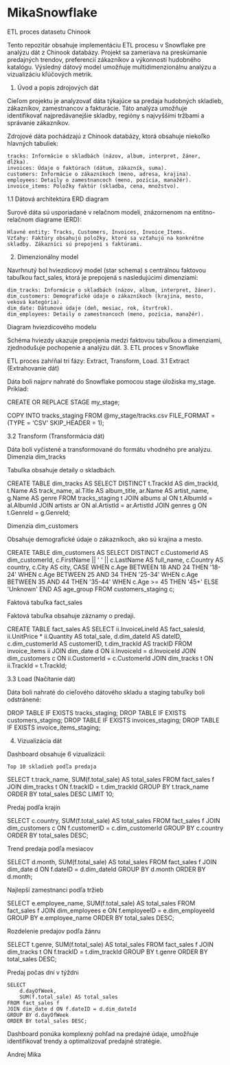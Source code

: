 # MikaSnowflake
ETL proces datasetu Chinook

Tento repozitár obsahuje implementáciu ETL procesu v Snowflake pre analýzu dát z Chinook databázy. Projekt sa zameriava na preskúmanie predajných trendov, preferencií zákazníkov a výkonnosti hudobného katalógu. Výsledný dátový model umožňuje multidimenzionálnu analýzu a vizualizáciu kľúčových metrik.
1. Úvod a popis zdrojových dát

Cieľom projektu je analyzovať dáta týkajúce sa predaja hudobných skladieb, zákazníkov, zamestnancov a fakturácie. Táto analýza umožňuje identifikovať najpredávanejšie skladby, regióny s najvyššími tržbami a správanie zákazníkov.

Zdrojové dáta pochádzajú z Chinook databázy, ktorá obsahuje niekoľko hlavných tabuliek:

    tracks: Informácie o skladbách (názov, album, interpret, žáner, dĺžka).
    invoices: Údaje o faktúrach (dátum, zákazník, suma).
    customers: Informácie o zákazníkoch (meno, adresa, krajina).
    employees: Detaily o zamestnancoch (meno, pozícia, manažér).
    invoice_items: Položky faktúr (skladba, cena, množstvo).

1.1 Dátová architektúra
ERD diagram

Surové dáta sú usporiadané v relačnom modeli, znázornenom na entitno-relačnom diagrame (ERD):

    Hlavné entity: Tracks, Customers, Invoices, Invoice_Items.
    Vzťahy: Faktúry obsahujú položky, ktoré sa vzťahujú na konkrétne skladby. Zákazníci sú prepojení s faktúrami.

2. Dimenzionálny model

Navrhnutý bol hviezdicový model (star schema) s centrálnou faktovou tabuľkou fact_sales, ktorá je prepojená s nasledujúcimi dimenziami:

    dim_tracks: Informácie o skladbách (názov, album, interpret, žáner).
    dim_customers: Demografické údaje o zákazníkoch (krajina, mesto, veková kategória).
    dim_date: Dátumové údaje (deň, mesiac, rok, štvrťrok).
    dim_employees: Detaily o zamestnancoch (meno, pozícia, manažér).

Diagram hviezdicového modelu

Schéma hviezdy ukazuje prepojenia medzi faktovou tabuľkou a dimenziami, zjednodušuje pochopenie a analýzu dát.
3. ETL proces v Snowflake

ETL proces zahŕňal tri fázy: Extract, Transform, Load.
3.1 Extract (Extrahovanie dát)

Dáta boli najprv nahraté do Snowflake pomocou stage úložiska my_stage. Príklad:

CREATE OR REPLACE STAGE my_stage;

COPY INTO tracks_staging
FROM @my_stage/tracks.csv
FILE_FORMAT = (TYPE = 'CSV' SKIP_HEADER = 1);

3.2 Transform (Transformácia dát)

Dáta boli vyčistené a transformované do formátu vhodného pre analýzu.
Dimenzia dim_tracks

Tabuľka obsahuje detaily o skladbách.

CREATE TABLE dim_tracks AS
SELECT DISTINCT
    t.TrackId AS dim_trackId,
    t.Name AS track_name,
    al.Title AS album_title,
    ar.Name AS artist_name,
    g.Name AS genre
FROM tracks_staging t
JOIN albums al ON t.AlbumId = al.AlbumId
JOIN artists ar ON al.ArtistId = ar.ArtistId
JOIN genres g ON t.GenreId = g.GenreId;

Dimenzia dim_customers

Obsahuje demografické údaje o zákazníkoch, ako sú krajina a mesto.

CREATE TABLE dim_customers AS
SELECT DISTINCT
    c.CustomerId AS dim_customerId,
    c.FirstName || ' ' || c.LastName AS full_name,
    c.Country AS country,
    c.City AS city,
    CASE 
        WHEN c.Age BETWEEN 18 AND 24 THEN '18-24'
        WHEN c.Age BETWEEN 25 AND 34 THEN '25-34'
        WHEN c.Age BETWEEN 35 AND 44 THEN '35-44'
        WHEN c.Age >= 45 THEN '45+'
        ELSE 'Unknown'
    END AS age_group
FROM customers_staging c;

Faktová tabuľka fact_sales

Faktová tabuľka obsahuje záznamy o predaji.

CREATE TABLE fact_sales AS
SELECT 
    ii.InvoiceLineId AS fact_salesId,
    ii.UnitPrice * ii.Quantity AS total_sale,
    d.dim_dateId AS dateID,
    c.dim_customerId AS customerID,
    t.dim_trackId AS trackID
FROM invoice_items ii
JOIN dim_date d ON ii.InvoiceId = d.InvoiceId
JOIN dim_customers c ON ii.CustomerId = c.CustomerId
JOIN dim_tracks t ON ii.TrackId = t.TrackId;

3.3 Load (Načítanie dát)

Dáta boli nahraté do cieľového dátového skladu a staging tabuľky boli odstránené:

DROP TABLE IF EXISTS tracks_staging;
DROP TABLE IF EXISTS customers_staging;
DROP TABLE IF EXISTS invoices_staging;
DROP TABLE IF EXISTS invoice_items_staging;

4. Vizualizácia dát

Dashboard obsahuje 6 vizualizácií:

    Top 10 skladieb podľa predaja

SELECT 
    t.track_name,
    SUM(f.total_sale) AS total_sales
FROM fact_sales f
JOIN dim_tracks t ON f.trackID = t.dim_trackId
GROUP BY t.track_name
ORDER BY total_sales DESC
LIMIT 10;

Predaj podľa krajín

SELECT 
    c.country,
    SUM(f.total_sale) AS total_sales
FROM fact_sales f
JOIN dim_customers c ON f.customerID = c.dim_customerId
GROUP BY c.country
ORDER BY total_sales DESC;

Trend predaja podľa mesiacov

SELECT 
    d.month,
    SUM(f.total_sale) AS total_sales
FROM fact_sales f
JOIN dim_date d ON f.dateID = d.dim_dateId
GROUP BY d.month
ORDER BY d.month;

Najlepší zamestnanci podľa tržieb

SELECT 
    e.employee_name,
    SUM(f.total_sale) AS total_sales
FROM fact_sales f
JOIN dim_employees e ON f.employeeID = e.dim_employeeId
GROUP BY e.employee_name
ORDER BY total_sales DESC;

Rozdelenie predajov podľa žánru

SELECT 
    t.genre,
    SUM(f.total_sale) AS total_sales
FROM fact_sales f
JOIN dim_tracks t ON f.trackID = t.dim_trackId
GROUP BY t.genre
ORDER BY total_sales DESC;

Predaj počas dní v týždni

    SELECT 
        d.dayOfWeek,
        SUM(f.total_sale) AS total_sales
    FROM fact_sales f
    JOIN dim_date d ON f.dateID = d.dim_dateId
    GROUP BY d.dayOfWeek
    ORDER BY total_sales DESC;

Dashboard ponúka komplexný pohľad na predajné údaje, umožňuje identifikovať trendy a optimalizovať predajné stratégie.

Andrej Mika
